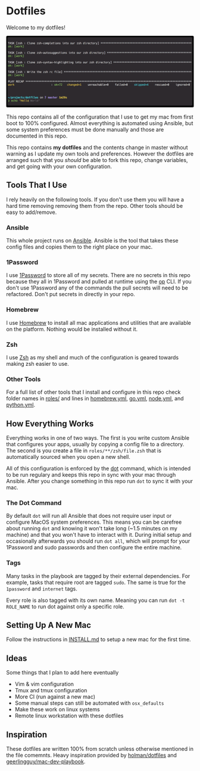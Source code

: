 # Dotfiles

Welcome to my dotfiles!

[![Terminal](docs/images/cover.png)](docs/images/cover.png "Terminal")

This repo contains all of the configuration that I use to get my mac from first boot to
100% configured. Almost everything is automated using Ansible, but some system preferences
must be done manually and those are documented in this repo.

This repo contains **my dotfiles** and the contents change in master without warning as I
update my own tools and preferences. However the dotfiles are arranged such that you
*should* be able to fork this repo, change variables, and get going with your own
configuration.

## Tools That I Use

I rely heavily on the following tools. If you don't use them you will have a hard time
removing removing them from the repo. Other tools should be easy to add/remove.

### Ansible

This whole project runs on [Ansible](https://www.ansible.com). Ansible is the tool that
takes these config files and copies them to the right place on your mac.

### 1Password

I use [1Password](https://1password.com) to store all of my secrets. There are no secrets
in this repo because they all in 1Password and pulled at runtime using the
[op](https://1password.com/downloads/command-line/) CLI. If you don't use 1Password any of
the commands the pull secrets will need to be refactored. Don't put secrets in directly in
your repo.

### Homebrew

I use [Homebrew](https://brew.sh) to install all mac applications and utilities that are
available on the platform. Nothing would be installed without it.

### Zsh

I use [Zsh](https://github.com/zsh-users/zsh) as my shell and much of the configuration is
geared towards making zsh easier to use.

### Other Tools

For a full list of other tools that I install and configure in this repo check folder
names in [roles/](roles/) and lines in [homebrew.yml](group_vars/homebrew.yml),
[go.yml](group_vars/go.yml), [node.yml](group_vars/node.yml), and
[python.yml](group_vars/python.yml).

## How Everything Works

Everything works in one of two ways. The first is you write custom Ansible that configures
your apps, usually by copying a config file to a directory. The second is you create a
file in `roles/**/zsh/file.zsh` that is automatically sourced when you open a new shell.

All of this configuration is enforced by the [dot](roles/bin/templates/dot.j2) command,
which is intended to be run regulary and keeps this repo in sync with your mac through
Ansible. After you change something in this repo run `dot` to sync it with your mac.

### The Dot Command

By default `dot` will run all Ansible that does not require user input or configure MacOS
system preferences. This means you can be carefree about running `dot` and knowing it
won't take long (~1.5 minutes on my machine) and that you won't have to interact with it.
During initial setup and occasionally afterwards you should run `dot all`, which will
prompt for your 1Password and sudo passwords and then configure the entire machine.

### Tags

Many tasks in the playbook are tagged by their external dependencies. For example, tasks
that require root are tagged `sudo`. The same is true for the `1password` and `internet`
tags.

Every role is also tagged with its own name. Meaning you can run `dot -t ROLE_NAME` to run
dot against only a specific role.

## Setting Up A New Mac

Follow the instructions in [INSTALL.md](docs/INSTALL.md) to setup a new mac for the first
time.

## Ideas

Some things that I plan to add here eventually

- Vim & vim configuration
- Tmux and tmux configuration
- More CI (run against a new mac)
- Some manual steps can still be automated with `osx_defaults`
- Make these work on linux systems
- Remote linux workstation with these dotfiles

## Inspiration

These dotfiles are written 100% from scratch unless otherwise mentioned in the file
comemnts. Heavy inspiration provided by
[holman/dotfiles](https://github.com/holman/dotfiles) and
[geerlingguy/mac-dev-playbook](https://github.com/geerlingguy/mac-dev-playbook).

